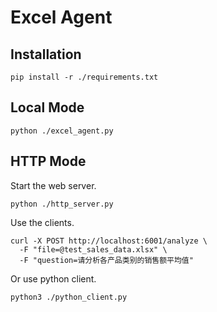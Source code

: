 # Excel Agent

## Installation

```
pip install -r ./requirements.txt
```

## Local Mode

```
python ./excel_agent.py
```

## HTTP Mode

Start the web server.


```
python ./http_server.py
```

Use the clients.

```
curl -X POST http://localhost:6001/analyze \
  -F "file=@test_sales_data.xlsx" \
  -F "question=请分析各产品类别的销售额平均值"
```

Or use python client.

```
python3 ./python_client.py
```